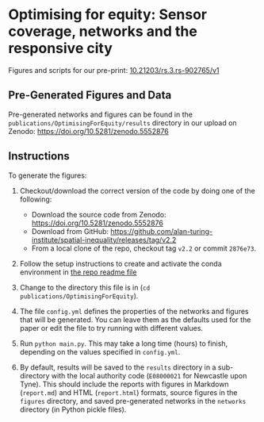 # Optimising for equity: Sensor coverage, networks and the responsive city

Figures and scripts for our pre-print: [10.21203/rs.3.rs-902765/v1](https://doi.org/10.21203/rs.3.rs-902765/v1)

## Pre-Generated Figures and Data

Pre-generated networks and figures can be found in the `publications/OptimisingForEquity/results` directory in our upload on Zenodo:
https://doi.org/10.5281/zenodo.5552876


## Instructions

To generate the figures:

1. Checkout/download the correct version of the code by doing one of the following:
   - Download the source code from Zenodo: https://doi.org/10.5281/zenodo.5552876
   - Download from GitHub: https://github.com/alan-turing-institute/spatial-inequality/releases/tag/v2.2
   - From a local clone of the repo, checkout tag `v2.2` or commit `2876e73`.

2. Follow the setup instructions to create and activate the conda environment in [the repo readme file](../../README.md])

3. Change to the directory this file is in (`cd publications/OptimisingForEquity`).

4. The file `config.yml` defines the properties of the networks and figures that will be generated. You can leave them as the defaults used for the paper or edit the file to try running with different values.

5. Run `python main.py`. This may take a long time (hours) to finish, depending on the values specified in `config.yml`.

6. By default, results will be saved to the `results` directory in a sub-directory with the local authority code (`E08000021` for Newcastle upon Tyne). This should include the reports with figures in Markdown (`report.md`) and HTML (`report.html`) formats, source figures in the `figures` directory, and saved pre-generated networks in the `networks` directory (in Python pickle files).
